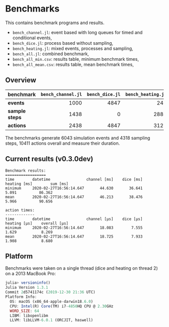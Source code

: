 # Benchmarks

This contains benchmark programs and results.

- `bench_channel.jl`: event based with long queues for timed and conditional events,
- `bench_dice.jl`: process based without sampling,
- `bench_heating.jl`: mixed events, processes and sampling,
- `bench_all.jl`: combined benchmark,
- `bench_all_min.csv`: results table, minimum benchmark times,
- `bench_all_mean.csv`: results table, mean benchmark times,

## Overview

| benchmark | `bench_channel.jl` | `bench_dice.jl`| `bench_heating.jl` | sum |
|-------------------|-----:|-----:|-----:|------:|
| **events**        | 1000 | 4847 | 246  | 6043  |
| **sample steps**  | 1438 |    0 | 2880 | 4318  |
| **actions**       | 2438 | 4847 | 3126 | 10411 |

The benchmarks generate 6043 simulation events and 4318 sampling steps, 10411
actions overall and measure their duration.

## Current results (v0.3.0dev)
```
Benchmark results:
==================
time        datetime                channel [ms]    dice [ms]   heating [ms]        sum [ms]
minimum     2020-02-27T16:56:14.647       44.630       36.641          5.091          86.362
mean        2020-02-27T16:56:14.647       46.213       38.476          5.966          90.656

action times:
-------------
time        datetime                channel [μs]    dice [μs]   heating [μs]    overall [μs]
minimum     2020-02-27T16:56:14.647       18.083        7.555          1.629           8.269
mean        2020-02-27T16:56:14.647       18.725        7.933          1.908           8.680
```

## Platform
Benchmarks were taken on a single thread (dice and heating on thread 2) on a
2013 MacBook Pro:

```julia
julia> versioninfo()
Julia Version 1.3.1
Commit 2d5741174c (2019-12-30 21:36 UTC)
Platform Info:
  OS: macOS (x86_64-apple-darwin18.6.0)
  CPU: Intel(R) Core(TM) i7-4850HQ CPU @ 2.30GHz
  WORD_SIZE: 64
  LIBM: libopenlibm
  LLVM: libLLVM-6.0.1 (ORCJIT, haswell)
```

